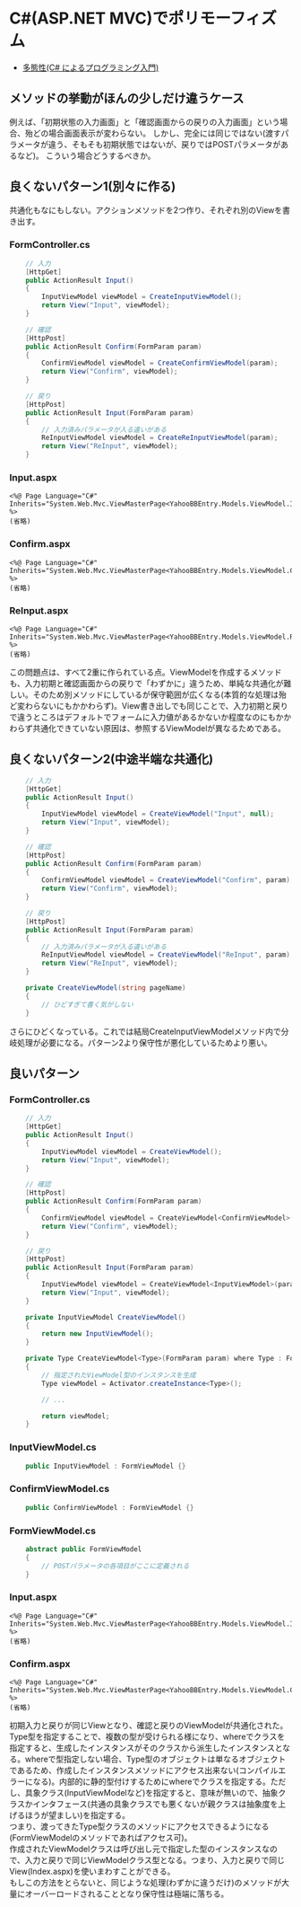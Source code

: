 # C#(ASP.NET MVC)でポリモーフィズム

* [多態性(C# によるプログラミング入門)](http://ufcpp.net/study/csharp/oo_polymorphism.html)

## メソッドの挙動がほんの少しだけ違うケース
例えば、「初期状態の入力画面」と「確認画面からの戻りの入力画面」という場合、殆どの場合画面表示が変わらない。
しかし、完全には同じではない(渡すパラメータが違う、そもそも初期状態ではないが、戻りではPOSTパラメータがあるなど)。
こういう場合どうするべきか。

## 良くないパターン1(別々に作る)
共通化もなにもしない。アクションメソッドを2つ作り、それぞれ別のViewを書き出す。

### FormController.cs
```csharp
    // 入力
    [HttpGet]
    public ActionResult Input()
    {
        InputViewModel viewModel = CreateInputViewModel();
        return View("Input", viewModel);
    }

    // 確認
    [HttpPost]
    public ActionResult Confirm(FormParam param)
    {
        ConfirmViewModel viewModel = CreateConfirmViewModel(param);
        return View("Confirm", viewModel);
    }

    // 戻り
    [HttpPost]
    public ActionResult Input(FormParam param)
    {
        // 入力済みパラメータが入る違いがある
        ReInputViewModel viewModel = CreateReInputViewModel(param);
        return View("ReInput", viewModel);
    }
```
### Input.aspx

    <%@ Page Language="C#" Inherits="System.Web.Mvc.ViewMasterPage<YahooBBEntry.Models.ViewModel.InputViewModel>" %>
    (省略)

### Confirm.aspx

    <%@ Page Language="C#" Inherits="System.Web.Mvc.ViewMasterPage<YahooBBEntry.Models.ViewModel.ConfirmViewModel>" %>
    (省略)

### ReInput.aspx

    <%@ Page Language="C#" Inherits="System.Web.Mvc.ViewMasterPage<YahooBBEntry.Models.ViewModel.ReInputViewModel>" %>
    (省略)

この問題点は、すべて2重に作られている点。ViewModelを作成するメソッドも、入力初期と確認画面からの戻りで「わずかに」違うため、単純な共通化が難しい。そのため別メソッドにしているが保守範囲が広くなる(本質的な処理は殆ど変わらないにもかかわらず)。View書き出しでも同じことで、入力初期と戻りで違うところはデフォルトでフォームに入力値があるかないか程度なのにもかかわらず共通化できていない原因は、参照するViewModelが異なるためである。


## 良くないパターン2(中途半端な共通化)
```csharp
    // 入力
    [HttpGet]
    public ActionResult Input()
    {
        InputViewModel viewModel = CreateViewModel("Input", null);
        return View("Input", viewModel);
    }

    // 確認
    [HttpPost]
    public ActionResult Confirm(FormParam param)
    {
        ConfirmViewModel viewModel = CreateViewModel("Confirm", param);
        return View("Confirm", viewModel);
    }

    // 戻り
    [HttpPost]
    public ActionResult Input(FormParam param)
    {
        // 入力済みパラメータが入る違いがある
        ReInputViewModel viewModel = CreateViewModel("ReInput", param);
        return View("ReInput", viewModel);
    }

    private CreateViewModel(string pageName)
    {
        // ひどすぎて書く気がしない
    }
```
さらにひどくなっている。これでは結局CreateInputViewModelメソッド内で分岐処理が必要になる。パターン2より保守性が悪化しているためより悪い。


## 良いパターン

### FormController.cs
```csharp
    // 入力
    [HttpGet]
    public ActionResult Input()
    {
        InputViewModel viewModel = CreateViewModel();
        return View("Input", viewModel);
    }

    // 確認
    [HttpPost]
    public ActionResult Confirm(FormParam param)
    {
        ConfirmViewModel viewModel = CreateViewModel<ConfirmViewModel>(param);
        return View("Confirm", viewModel);
    }

    // 戻り
    [HttpPost]
    public ActionResult Input(FormParam param)
    {
        InputViewModel viewModel = CreateViewModel<InputViewModel>(param);
        return View("Input", viewModel);
    }

    private InputViewModel CreateViewModel()
    {
        return new InputViewModel();
    }

    private Type CreateViewModel<Type>(FormParam param) where Type : FormViewModel
    {
        // 指定されたViewModel型のインスタンスを生成
        Type viewModel = Activator.createInstance<Type>();

        // ...

        return viewModel;
    }
```
### InputViewModel.cs
```csharp
    public InputViewModel : FormViewModel {}
```
### ConfirmViewModel.cs
```csharp
    public ConfirmViewModel : FormViewModel {}
```
### FormViewModel.cs
```csharp
    abstract public FormViewModel
    {
        // POSTパラメータの各項目がここに定義される
    }
```
### Input.aspx

    <%@ Page Language="C#" Inherits="System.Web.Mvc.ViewMasterPage<YahooBBEntry.Models.ViewModel.InputViewModel>" %>
    (省略)

### Confirm.aspx

    <%@ Page Language="C#" Inherits="System.Web.Mvc.ViewMasterPage<YahooBBEntry.Models.ViewModel.ConfirmViewModel>" %>
    (省略)

初期入力と戻りが同じViewとなり、確認と戻りのViewModelが共通化された。  
Type型を指定することで、複数の型が受けられる様になり、whereでクラスを指定すると、生成したインスタンスがそのクラスから派生したインスタンスとなる。whereで型指定しない場合、Type型のオブジェクトは単なるオブジェクトであるため、作成したインスタンスメソッドにアクセス出来ない(コンパイルエラーになる)。内部的に静的型付けするためにwhereでクラスを指定する。ただし、具象クラス(InputViewModelなど)を指定すると、意味が無いので、抽象クラスかインタフェース(共通の具象クラスでも悪くないが親クラスは抽象度を上げるほうが望ましい)を指定する。  
つまり、渡ってきたType型クラスのメソッドにアクセスできるようになる(FormViewModelのメソッドであればアクセス可)。  
作成されたViewModelクラスは呼び出し元で指定した型のインスタンスなので、入力と戻りで同じViewModelクラス型となる。つまり、入力と戻りで同じView(Index.aspx)を使いまわすことができる。  
もしこの方法をとらないと、同じような処理(わずかに違うだけ)のメソッドが大量にオーバーロードされることとなり保守性は極端に落ちる。  